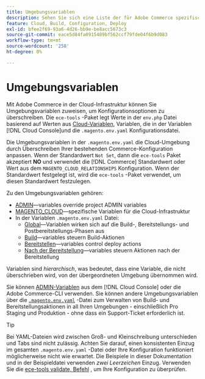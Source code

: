 ```yaml
---
title: Umgebungsvariablen
description: Sehen Sie sich eine Liste der für Adobe Commerce spezifischen Umgebungsvariablen in der Cloud-Infrastruktur an.
feature: Cloud, Build, Configuration, Deploy
exl-id: bfee2f69-93a6-4d26-bb9e-be8acc5673c3
source-git-commit: eace5d84fa0915489bf562ccf79fde04f6b9d083
workflow-type: tm+mt
source-wordcount: '258'
ht-degree: 0%

---
```


# Umgebungsvariablen

Mit Adobe Commerce in der Cloud-Infrastruktur können Sie Umgebungsvariablen zuweisen, um Konfigurationsoptionen zu überschreiben. Die `ece-tools` -Paket legt Werte in der `env.php` Datei basierend auf Werten aus [Cloud-Variablen](variables-cloud.md), Variablen, die in der Variablen [!DNL Cloud Console]und die `.magento.env.yaml` Konfigurationsdatei.

Die Umgebungsvariablen in der `.magento.env.yaml` die Cloud-Umgebung durch Überschreiben Ihrer bestehenden Commerce-Konfiguration anpassen. Wenn der Standardwert `Not Set`, dann die `ece-tools` Paket akzeptiert **NO** und verwendet die [!DNL Commerce] Standardwert oder Wert aus dem `MAGENTO_CLOUD_RELATIONSHIPS` Konfiguration. Wenn der Standardwert festgelegt ist, wird die `ece-tools` -Paket verwendet, um diesen Standardwert festzulegen.

Zu den Umgebungsvariablen gehören:

- [ADMIN](variables-admin.md)—variables override project ADMIN variables
- [MAGENTO_CLOUD](variables-cloud.md)—spezifische Variablen für die Cloud-Infrastruktur
- In der Variablen `.magento.env.yaml` Datei:
   - [Global](variables-global.md)—Variablen wirken sich auf die Build-, Bereitstellungs- und Postbereitstellungs-Phasen aus
   - [Build](variables-build.md)—variables steuern Build-Aktionen
   - [Bereitstellen](variables-deploy.md)—variables control deploy actions
   - [Nach der Bereitstellung](variables-post-deploy.md)—variables steuern Aktionen nach der Bereitstellung

Variablen sind _hierarchisch_, was bedeutet, dass eine Variable, die nicht überschrieben wird, von der übergeordneten Umgebung übernommen wird.

Sie können [ADMIN-Variablen](variables-admin.md) aus dem [!DNL Cloud Console] oder die Adobe Commerce-CLI verwenden. Sie können andere Umgebungsvariablen über die [`.magento.env.yaml`](configure-env-yaml.md) -Datei zum Verwalten von Build- und Bereitstellungsaktionen in all Ihren Umgebungen - einschließlich Pro Staging und Produktion - ohne dass ein Support-Ticket erforderlich ist.

>[!TIP]
>
>Bei YAML-Dateien wird zwischen Groß- und Kleinschreibung unterschieden und Tabs sind nicht zulässig. Achten Sie darauf, einen konsistenten Einzug im gesamten `.magento.env.yaml` -Datei oder Ihre Konfiguration funktioniert möglicherweise nicht wie erwartet. Die Beispiele in dieser Dokumentation und in der Beispieldatei verwenden _zwei Leerzeichen_ Einzug. Verwenden Sie die [ece-tools validate, Befehl](configure-env-yaml.md#validate-configuration-file) , um Ihre Konfiguration zu überprüfen.
